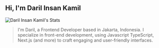 ## **Hi, I'm Daril Insan Kamil**
![Daril Insan Kamil's Stats](https://github-readme-stats.vercel.app/api?username=DarilInsanKamil&theme=dracula&show_icons=true&hide_border=true&count_private=true)
> I'm Daril, a Frontend Developer based in Jakarta, Indonesia. I specialize in front-end development, using Javascript TypeScript, Next.js (and more) to craft engaging and user-friendly interfaces.
